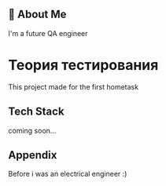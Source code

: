 
## 🚀 About Me
I'm a future QA engineer


# Теория тестирования

This project made for the first hometask


## Tech Stack

coming soon...


## Appendix

Before i was an electrical engineer :)

